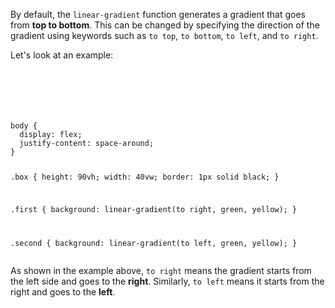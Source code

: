 By default, the `linear-gradient` function generates
a gradient that goes from **top to bottom**.
This can be changed by specifying the direction
of the gradient using keywords such as
`to top`, `to bottom`, `to left`, and `to right`.

Let's look at an example:

<codeblock language="css" type="lesson">
<code>
<panel language="html">
<div class="box first"></div>
<div class="box second"></div>
</panel>
<panel language="css">
body {
  display: flex;
  justify-content: space-around;
}

.box {
  height: 90vh;
  width: 40vw;
  border: 1px solid black;
}

.first {
  background: linear-gradient(to right, green, yellow);
}

.second {
  background: linear-gradient(to left, green, yellow);
}
</panel>
</code>
</codeblock>

As shown in the example above, `to right`
means the gradient starts from the left side
and goes to the **right**.
Similarly, `to left` means it starts from
the right and goes to the **left**.
